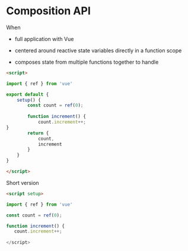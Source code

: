 # Composition API





When

* full application with Vue



* centered around reactive state variables directly in a function scope
* composes state from multiple functions together to handle&#x20;



```html
<script>

import { ref } from 'vue'

export default {
    setup() {
        const count = ref(0);
        
        function increment() {
            count.increment++;
}
        return {
            count, 
            increment
        }
    }
}    

</script>
```









Short version



```html
<script setup>

import { ref } from 'vue'

const count = ref(0);

function increment() {
   count.increment++;
   
</script>
```

